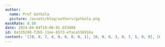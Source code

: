 ```yaml
---
author:
  name: Prof Gotkola
  picture: /assets/blog/authors/gotkola.png
maskRate: 0.58
date: 2024-04-04T19:00:01.653409
id: 8a335248-f2b5-11ee-b573-efaca536916a
content: '[[0, 0, 7, 4, 0, 0, 0, 0, 1], [0, 0, 8, 3, 0, 7, 5, 0, 9], [0, 0, 0, 1, 6, 0, 0, 2, 0], [9, 4, 2, 0, 0, 0, 6, 8, 0], [8, 0, 6, 9, 0, 0, 0, 0, 0], [0, 7, 0, 0, 0, 0, 3, 9, 0], [0, 0, 0, 2, 1, 3, 9, 7, 8], [0, 9, 3, 8, 0, 0, 1, 0, 0], [7, 0, 0, 0, 0, 0, 4, 3, 0]]'
---
```

